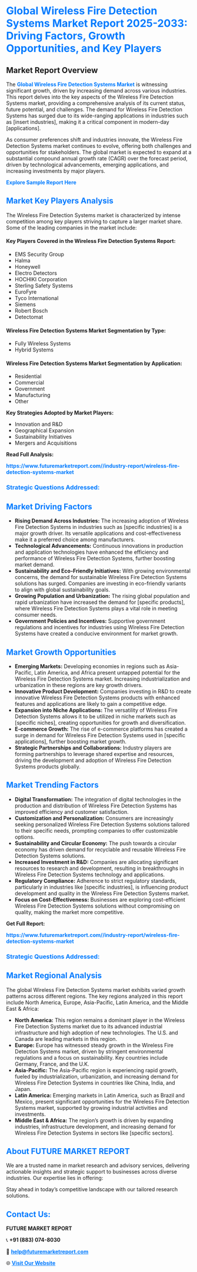 <h1 style="color: #007BFF;">Global Wireless Fire Detection Systems Market Report 2025-2033: Driving Factors, Growth Opportunities, and Key Players</h1>

<section id="overview">
<h2>Market Report Overview</h2>
<p>The <a href="https://www.futuremarketreport.com//industry-report/wireless-fire-detection-systems-market" style="color: #007BFF; text-decoration: none;"><strong>Global Wireless Fire Detection Systems Market</strong></a> is witnessing significant growth, driven by increasing demand across various industries. This report delves into the key aspects of the Wireless Fire Detection Systems market, providing a comprehensive analysis of its current status, future potential, and challenges. The demand for Wireless Fire Detection Systems has surged due to its wide-ranging applications in industries such as [insert industries], making it a critical component in modern-day [applications].</p>
<p>As consumer preferences shift and industries innovate, the Wireless Fire Detection Systems market continues to evolve, offering both challenges and opportunities for stakeholders. The global market is expected to expand at a substantial compound annual growth rate (CAGR) over the forecast period, driven by technological advancements, emerging applications, and increasing investments by major players.</p>
</section>

<section id="overview">
<p><a href="https://www.futuremarketreport.com//request-sample/reportId=82072" style="color: #007BFF; text-decoration: none;"><strong>Explore Sample Report Here</strong></a></p>
</section>

<section id="key-players">
<h2 style="color: #007BFF;">Market Key Players Analysis</h2>
<p>The Wireless Fire Detection Systems market is characterized by intense competition among key players striving to capture a larger market share. Some of the leading companies in the market include:</p>
<h4>Key Players Covered in the Wireless Fire Detection Systems Report:</h4>
<ul><li>EMS Security Group</li><li>Halma</li><li>Honeywell</li><li>Electro Detectors</li><li>HOCHIKI Corporation</li><li>Sterling Safety Systems</li><li>EuroFyre</li><li>Tyco International</li><li>Siemens</li><li>Robert Bosch</li><li>Detectomat</li></ul>
<h4>Wireless Fire Detection Systems Market Segmentation by Type:</h4>
<ul><li>Fully Wireless Systems</li><li>Hybrid Systems</li></ul>

<h4>Wireless Fire Detection Systems Market Segmentation by Application:</h4>
<ul><li>Residential</li><li>Commercial</li><li>Government</li><li>Manufacturing</li><li>Other</li></ul>
<p><strong>Key Strategies Adopted by Market Players:</strong></p>
<ul>
<li>Innovation and R&D</li>
<li>Geographical Expansion</li>
<li>Sustainability Initiatives</li>
<li>Mergers and Acquisitions</li>
</ul>
</section>

<section>
<p><strong>Read Full Analysis: </strong></p><a href="https://www.futuremarketreport.com//industry-report/wireless-fire-detection-systems-market" style="color: #007BFF; text-decoration: none;"><strong>https://www.futuremarketreport.com//industry-report/wireless-fire-detection-systems-market</strong></a>
<h3 style="color: #007BFF;">Strategic Questions Addressed:</h3>
</section>

<section id="driving-factors">
<h2 style="color: #007BFF;">Market Driving Factors</h2>
<ul>
<li><strong>Rising Demand Across Industries:</strong> The increasing adoption of Wireless Fire Detection Systems in industries such as [specific industries] is a major growth driver. Its versatile applications and cost-effectiveness make it a preferred choice among manufacturers.</li>
<li><strong>Technological Advancements:</strong> Continuous innovations in production and application technologies have enhanced the efficiency and performance of Wireless Fire Detection Systems, further boosting market demand.</li>
<li><strong>Sustainability and Eco-Friendly Initiatives:</strong> With growing environmental concerns, the demand for sustainable Wireless Fire Detection Systems solutions has surged. Companies are investing in eco-friendly variants to align with global sustainability goals.</li>
<li><strong>Growing Population and Urbanization:</strong> The rising global population and rapid urbanization have increased the demand for [specific products], where Wireless Fire Detection Systems plays a vital role in meeting consumer needs.</li>
<li><strong>Government Policies and Incentives:</strong> Supportive government regulations and incentives for industries using Wireless Fire Detection Systems have created a conducive environment for market growth.</li>
</ul>
</section>

<section id="growth-opportunities">
<h2 style="color: #007BFF;">Market Growth Opportunities</h2>
<ul>
<li><strong>Emerging Markets:</strong> Developing economies in regions such as Asia-Pacific, Latin America, and Africa present untapped potential for the Wireless Fire Detection Systems market. Increasing industrialization and urbanization in these regions are key growth drivers.</li>
<li><strong>Innovative Product Development:</strong> Companies investing in R&D to create innovative Wireless Fire Detection Systems products with enhanced features and applications are likely to gain a competitive edge.</li>
<li><strong>Expansion into Niche Applications:</strong> The versatility of Wireless Fire Detection Systems allows it to be utilized in niche markets such as [specific niches], creating opportunities for growth and diversification.</li>
<li><strong>E-commerce Growth:</strong> The rise of e-commerce platforms has created a surge in demand for Wireless Fire Detection Systems used in [specific applications], further boosting market growth.</li>
<li><strong>Strategic Partnerships and Collaborations:</strong> Industry players are forming partnerships to leverage shared expertise and resources, driving the development and adoption of Wireless Fire Detection Systems products globally.</li>
</ul>
</section>

<section id="trending-factors">
<h2 style="color: #007BFF;">Market Trending Factors</h2>
<ul>
<li><strong>Digital Transformation:</strong> The integration of digital technologies in the production and distribution of Wireless Fire Detection Systems has improved efficiency and customer satisfaction.</li>
<li><strong>Customization and Personalization:</strong> Consumers are increasingly seeking personalized Wireless Fire Detection Systems solutions tailored to their specific needs, prompting companies to offer customizable options.</li>
<li><strong>Sustainability and Circular Economy:</strong> The push towards a circular economy has driven demand for recyclable and reusable Wireless Fire Detection Systems solutions.</li>
<li><strong>Increased Investment in R&D:</strong> Companies are allocating significant resources to research and development, resulting in breakthroughs in Wireless Fire Detection Systems technology and applications.</li>
<li><strong>Regulatory Compliance:</strong> Adherence to strict regulatory standards, particularly in industries like [specific industries], is influencing product development and quality in the Wireless Fire Detection Systems market.</li>
<li><strong>Focus on Cost-Effectiveness:</strong> Businesses are exploring cost-efficient Wireless Fire Detection Systems solutions without compromising on quality, making the market more competitive.</li>
</ul>
</section>

<section>
<p><strong>Get Full Report: </strong></p><a href="https://www.futuremarketreport.com//industry-report/wireless-fire-detection-systems-market" style="color: #007BFF; text-decoration: none;"><strong>https://www.futuremarketreport.com//industry-report/wireless-fire-detection-systems-market</strong></a>
<h3 style="color: #007BFF;">Strategic Questions Addressed:</h3>
</section>


<section id="regional-analysis">
<h2 style="color: #007BFF;">Market Regional Analysis</h2>
<p>The global Wireless Fire Detection Systems market exhibits varied growth patterns across different regions. The key regions analyzed in this report include North America, Europe, Asia-Pacific, Latin America, and the Middle East & Africa:</p>
<ul>
<li><strong>North America:</strong> This region remains a dominant player in the Wireless Fire Detection Systems market due to its advanced industrial infrastructure and high adoption of new technologies. The U.S. and Canada are leading markets in this region.</li>
<li><strong>Europe:</strong> Europe has witnessed steady growth in the Wireless Fire Detection Systems market, driven by stringent environmental regulations and a focus on sustainability. Key countries include Germany, France, and the U.K.</li>
<li><strong>Asia-Pacific:</strong> The Asia-Pacific region is experiencing rapid growth, fueled by industrialization, urbanization, and increasing demand for Wireless Fire Detection Systems in countries like China, India, and Japan.</li>
<li><strong>Latin America:</strong> Emerging markets in Latin America, such as Brazil and Mexico, present significant opportunities for the Wireless Fire Detection Systems market, supported by growing industrial activities and investments.</li>
<li><strong>Middle East & Africa:</strong> The region’s growth is driven by expanding industries, infrastructure development, and increasing demand for Wireless Fire Detection Systems in sectors like [specific sectors].</li>
</ul>
</section>

<footer>
<h2 style="color: #007BFF;">About FUTURE MARKET REPORT</h2>
<p>We are a trusted name in market research and advisory services, delivering actionable insights and strategic support to businesses across diverse industries. Our expertise lies in offering:</p>

<p>Stay ahead in today’s competitive landscape with our tailored research solutions.</p>

<h2 style="color: #007BFF;">Contact Us:</h2>
<p><strong>FUTURE MARKET REPORT</strong></p>
<p>📞 <strong>+91 (883) 074-8030</strong></p>
<p>📧 <strong><a href="mailto:help@futuremarketreport.com" style="color: #007BFF;">help@futuremarketreport.com</a></strong></p>
<p>🌐 <strong><a href="https://www.futuremarketreport.com/" style="color: #007BFF;">Visit Our Website</a></strong></p>
</footer>